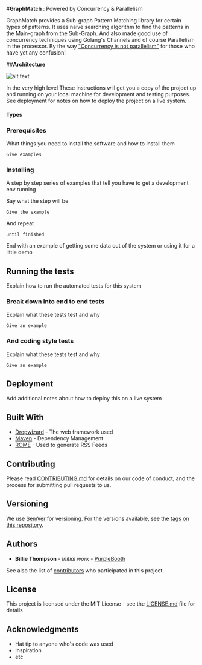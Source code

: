 #**GraphMatch** : Powered by Concurrency & Parallelism

GraphMatch provides a Sub-graph Pattern Matching library for certain types of patterns. It uses naive searching algorithm to find the patterns in the Main-graph from the Sub-Graph. And also made good use of concurrency techniques using Golang's Channels and of course Parallelism in the processor. By the way ["Concurrency is not parallelism"](https://blog.golang.org/concurrency-is-not-parallelism) for those who have yet any confusion!

##**Architecture**

![alt text](https://github.com/enamoni/GraphMatch/blob/master/img/GraphMatch.png)

In the very high level These instructions will get you a copy of the project up and running on your local machine for development and testing purposes. See deployment for notes on how to deploy the project on a live system.
#### Types

### Prerequisites

What things you need to install the software and how to install them

```
Give examples
```

### Installing

A step by step series of examples that tell you have to get a development env running

Say what the step will be

```
Give the example
```

And repeat

```
until finished
```

End with an example of getting some data out of the system or using it for a little demo

## Running the tests

Explain how to run the automated tests for this system

### Break down into end to end tests

Explain what these tests test and why

```
Give an example
```

### And coding style tests

Explain what these tests test and why

```
Give an example
```

## Deployment

Add additional notes about how to deploy this on a live system

## Built With

* [Dropwizard](http://www.dropwizard.io/1.0.2/docs/) - The web framework used
* [Maven](https://maven.apache.org/) - Dependency Management
* [ROME](https://rometools.github.io/rome/) - Used to generate RSS Feeds

## Contributing

Please read [CONTRIBUTING.md](https://gist.github.com/PurpleBooth/b24679402957c63ec426) for details on our code of conduct, and the process for submitting pull requests to us.

## Versioning

We use [SemVer](http://semver.org/) for versioning. For the versions available, see the [tags on this repository](https://github.com/your/project/tags). 

## Authors

* **Billie Thompson** - *Initial work* - [PurpleBooth](https://github.com/PurpleBooth)

See also the list of [contributors](https://github.com/your/project/contributors) who participated in this project.

## License

This project is licensed under the MIT License - see the [LICENSE.md](LICENSE.md) file for details

## Acknowledgments

* Hat tip to anyone who's code was used
* Inspiration
* etc



